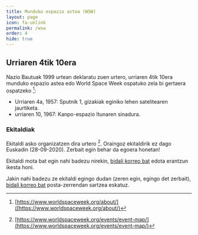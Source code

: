 ```yaml
---
title: Munduko espazio astea (WSW)
layout: page
icon: fa-unlink
permalink: /wsw
order: 4
hide: true
---
```


## Urriaren 4tik 10era

Nazio Bautuak 1999 urtean deklaratu zuen urtero, urriaren 4tik 10era munduko espazio astea edo World Space Week ospatuko zela bi gertaera ospatzeko [^1]:
* Urriaren 4a, 1957: Sputnik 1, gizakiak eginiko lehen satelitearen jaurtiketa.
* urriaren 10, 1967: Kanpo-espazio Itunaren sinadura.

### Ekitaldiak

Ekitaldi asko organizatzen dira urtero [^2]. Oraingoz ekitaldirik ez dago Euskadin (28-09-2020). Zerbait egin behar da egoera honetan!

Ekitaldi mota bat egin nahi badezu nirekin, [bidali korreo bat](mailto:info@espazioa.eu) edota erantzun ikesta honi.

Jakin nahi badezu ze ekitaldi egingo dudan (zeren egin, egingo det zerbait), [bidali korreo bat](mailto:info@espazioa.eu) posta-zerrendan sartzea eskatuz.

[^1]: [https://www.worldspaceweek.org/about/]([https://www.worldspaceweek.org/about/)
[^2]: [https://www.worldspaceweek.org/events/event-map/](https://www.worldspaceweek.org/events/event-map/)
